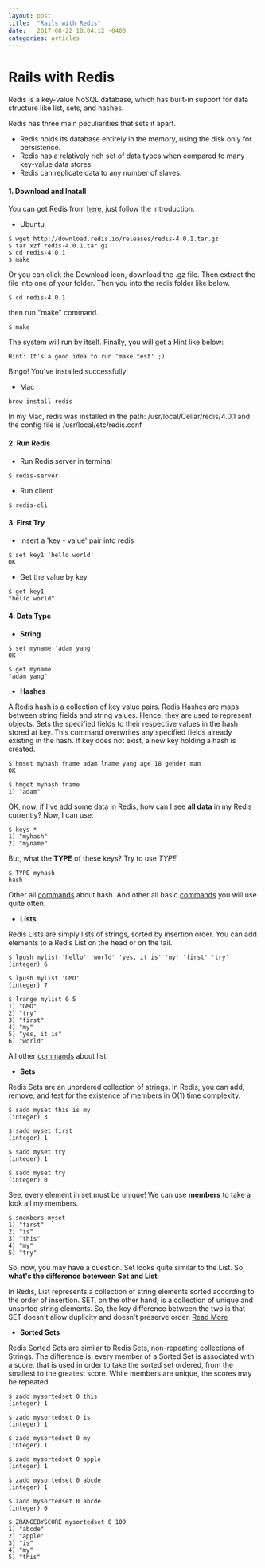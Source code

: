 ```yaml
---
layout: post
title:  "Rails with Redis"
date:   2017-08-22 10:04:12 -0400
categories: articles
---
```



# __Rails with Redis__

Redis is a key-value NoSQL database, which has built-in support for data structure like list, sets, and hashes.

Redis has three main peculiarities that sets it apart. 
* Redis holds its database entirely in the memory, using the disk only for persistence.
* Redis has a relatively rich set of data types when compared to many key-value data stores.
* Redis can replicate data to any number of slaves.

#### __1. Download and Inatall__
You can get Redis from [here](https://redis.io/download), just follow the introduction.
* Ubuntu
```
$ wget http://download.redis.io/releases/redis-4.0.1.tar.gz
$ tar xzf redis-4.0.1.tar.gz
$ cd redis-4.0.1
$ make
```
Or you can click the Download icon, download the .gz file. Then extract the file into one of your folder. Then you into the redis folder like below.
```
$ cd redis-4.0.1
```
then run "make" command.
```
$ make
```
The system will run by itself. Finally, you will get a Hint like below:
```
Hint: It's a good idea to run 'make test' ;)
```
Bingo! You've installed successfully!

* Mac
```
brew install redis
```
In my Mac, redis was installed in the path: /usr/local/Cellar/redis/4.0.1 and the config file is /usr/local/etc/redis.conf

#### __2. Run Redis__
* Run Redis server in terminal
```
$ redis-server
```

* Run client
```
$ redis-cli
```

#### __3. First Try__
* Insert a 'key - value' pair into redis
```
$ set key1 'hello world'
OK
```

* Get the value by key
```
$ get key1
"hello world"
```

#### __4. Data Type__

* __String__

```
$ set myname 'adam yang'
OK

$ get myname
"adam yang"
```

* __Hashes__

A Redis hash is a collection of key value pairs. Redis Hashes are maps between string fields and string values. Hence, they are used to represent objects.
Sets the specified fields to their respective values in the hash stored at key. This command overwrites any specified fields already existing in the hash. If key does not exist, a new key holding a hash is created.
```
$ hmset myhash fname adam lname yang age 18 gender man
OK

$ hmget myhash fname
1) "adam"

```

OK, now, if I've add some data in Redis, how can I see __all data__ in my Redis currently? Now, I can use:

```
$ keys *
1) "myhash"
2) "myname"
```
But, what the **TYPE** of these keys? Try to use _TYPE_

```
$ TYPE myhash
hash
```

 Other all [commands](https://redis.io/commands/hmget) about hash. And other all basic [commands](https://redis.io/commands/keys) you will use quite often.

* __Lists__

Redis Lists are simply lists of strings, sorted by insertion order. You can add elements to a Redis List on the head or on the tail.

```
$ lpush mylist 'hello' 'world' 'yes, it is' 'my' 'first' 'try'
(integer) 6

$ lpush mylist 'GMO'
(integer) 7

$ lrange mylist 0 5
1) "GMO"
2) "try"
3) "first"
4) "my"
5) "yes, it is"
6) "world"
```
All other [commands](https://redis.io/commands/lpush) about list.


* __Sets__

Redis Sets are an unordered collection of strings. In Redis, you can add, remove, and test for the existence of members in O(1) time complexity.

```
$ sadd myset this is my
(integer) 3

$ sadd myset first
(integer) 1

$ sadd myset try
(integer) 1

$ sadd myset try
(integer) 0
```
See, every element in set must be unique! We can use __members__ to take a look all my members.

```
$ smembers myset
1) "first"
2) "is"
3) "this"
4) "my"
5) "try"
```

So, now, you may have a question. Set looks quite similar to the List. So, __what's the difference beteween Set and List__. 

In Redis, List represents a collection of string elements sorted according to the order of insertion. SET, on the other hand, is a collection of unique and unsorted string elements. So, the key difference between the two is that SET doesn't allow duplicity and doesn't preserve order. [Read More](https://hashnode.com/post/differences-between-lists-and-sets-in-redis-ciojr30i401g3lh5364dkoqwv)
* __Sorted Sets__

Redis Sorted Sets are similar to Redis Sets, non-repeating collections of Strings. The difference is, every member of a Sorted Set is associated with a score, that is used in order to take the sorted set ordered, from the smallest to the greatest score. While members are unique, the scores may be repeated.

```
$ zadd mysortedset 0 this
(integer) 1

$ zadd mysortedset 0 is
(integer) 1

$ zadd mysortedset 0 my
(integer) 1

$ zadd mysortedset 0 apple
(integer) 1

$ zadd mysortedset 0 abcde
(integer) 1

$ zadd mysortedset 0 abcde
(integer) 0

$ ZRANGEBYSCORE mysortedset 0 100
1) "abcde"
2) "apple"
3) "is"
4) "my"
5) "this"

```




